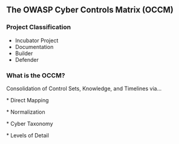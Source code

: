 ## The OWASP Cyber Controls Matrix (OCCM)

### Project Classification

* <i class="fas fa-egg" style="color:#233e81;"></i> Incubator Project
* <i class="fas fa-book" style="color:#233e81;"></i> Documentation
* <i class="fas fa-toolbox" style="color:#233e81;"></i> Builder
* <i class="fas fa-shield-alt" style="color:#233e81;"></i> Defender

### What is the OCCM?

Consolidation of Control Sets, Knowledge, and Timelines via...
<p>* Direct Mapping</p><p>* Normalization</p><p>* Cyber Taxonomy</p><p>* Levels of Detail</p>
